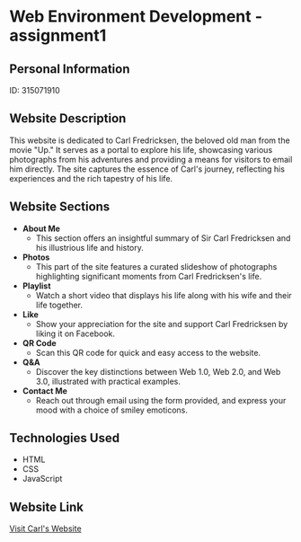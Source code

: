 # Web Environment Development - assignment1

## Personal Information

ID: 315071910

## Website Description

This website is dedicated to Carl Fredricksen, the beloved old man from the movie "Up." It serves as a portal to explore his life, showcasing various photographs from his adventures and providing a means for visitors to email him directly. The site captures the essence of Carl's journey, reflecting his experiences and the rich tapestry of his life.

## Website Sections
- **About Me**
  - This section offers an insightful summary of Sir Carl Fredricksen and his illustrious life and history.
- **Photos**
  - This part of the site features a curated slideshow of photographs highlighting significant moments from Carl Fredricksen's life.
- **Playlist**
  - Watch a short video that displays his life along with his wife and their life together.
- **Like**
  - Show your appreciation for the site and support Carl Fredricksen by liking it on Facebook.
- **QR Code**
  - Scan this QR code for quick and easy access to the website.
- **Q&A**
  - Discover the key distinctions between Web 1.0, Web 2.0, and Web 3.0, illustrated with practical examples.
- **Contact Me**
  - Reach out through email using the form provided, and express your mood with a choice of smiley emoticons.

## Technologies Used
- HTML
- CSS
- JavaScript

## Website Link

[Visit Carl's Website](https://wed-2023.github.io/315071910/)
